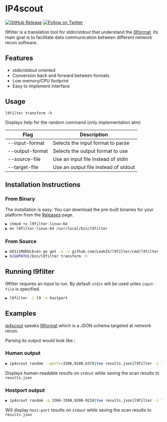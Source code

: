 # IP4scout

[![GitHub Release](https://img.shields.io/github/v/release/LeakIX/l9filter)](https://github.com/LeakIX/l9filter/releases)
[![Follow on Twitter](https://img.shields.io/twitter/follow/leak_ix.svg?logo=twitter)](https://twitter.com/leak_ix)

l9filter is a translation tool for stdin/stdout that understand the [l9format](https://github.com/LeakIX/l9format). Its main goal is to facilitate data communication
between different network recon software.  

## Features

- stdin/stdout oriented
- Conversion back and forward between formats
- Low memory/CPU footprint
- Easy to implement interface

## Usage

```
l9filter transform -h
```

Displays help for the random command (only implementation atm)

|Flag           |Description  |
|-----------------------|-------------------------------------------------------|
|--input-format       |Selects the input format to parse
|--output-format      |Selects the output format to use
|--source-file        |Use an input file instead of stdin|
|--target-file        |Use an output file instead of stdout|

## Installation Instructions

### From Binary

The installation is easy. You can download the pre-built binaries for your platform from the [Releases](https://github.com/LeakIX/l9filter/releases/) page.

```sh
▶ chmod +x l9filter-linux-64
▶ mv l9filter-linux-64 /usr/local/bin/l9filter
```

### From Source

```sh
▶ GO111MODULE=on go get -u -v github.com/LeakIX/l9filter/cmd/l9filter
▶ ${GOPATH}/bin/l9filter transform -h
```

## Running l9filter

l9filter requires an input to run. By default `stdin` will be used unles `input-file` is specified.

```sh
▶ l9filter -i l9 -o hostport
```

## Examples

[ip4scout](https://github.com/LeakIX/ip4scout) speaks [l9format](https://github.com/LeakIX/l9format) which is a JSON schema targeted at network recon.

Parsing its output would look like :

### Human output

```sh 
▶ ip4scout random --ports=3306,9200,6379|tee results.json|l9filter -i l9 -o human
```

Displays human-readable results on `stdout` while saving the scan results to `results.json` 


### Hostport output

```sh 
▶ ip4scout random -p 3304-3308,9200-9210|tee results.json|l9filter -i l9 -o hostport
```

Will display `host:port` results on `stdout` while saving the scan results to `results.json` 